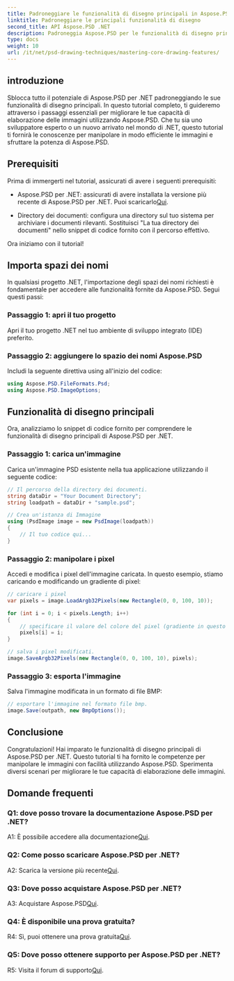```yaml
---
title: Padroneggiare le funzionalità di disegno principali in Aspose.PSD per .NET
linktitle: Padroneggiare le principali funzionalità di disegno
second_title: API Aspose.PSD .NET
description: Padroneggia Aspose.PSD per le funzionalità di disegno principali di .NET con il nostro tutorial passo passo. Migliora le capacità di elaborazione delle immagini senza sforzo.
type: docs
weight: 10
url: /it/net/psd-drawing-techniques/mastering-core-drawing-features/
---
```

## introduzione

Sblocca tutto il potenziale di Aspose.PSD per .NET padroneggiando le sue funzionalità di disegno principali. In questo tutorial completo, ti guideremo attraverso i passaggi essenziali per migliorare le tue capacità di elaborazione delle immagini utilizzando Aspose.PSD. Che tu sia uno sviluppatore esperto o un nuovo arrivato nel mondo di .NET, questo tutorial ti fornirà le conoscenze per manipolare in modo efficiente le immagini e sfruttare la potenza di Aspose.PSD.

## Prerequisiti

Prima di immergerti nel tutorial, assicurati di avere i seguenti prerequisiti:

-  Aspose.PSD per .NET: assicurati di avere installata la versione più recente di Aspose.PSD per .NET. Puoi scaricarlo[Qui](https://releases.aspose.com/psd/net/).

- Directory dei documenti: configura una directory sul tuo sistema per archiviare i documenti rilevanti. Sostituisci "La tua directory dei documenti" nello snippet di codice fornito con il percorso effettivo.

Ora iniziamo con il tutorial!

## Importa spazi dei nomi

In qualsiasi progetto .NET, l'importazione degli spazi dei nomi richiesti è fondamentale per accedere alle funzionalità fornite da Aspose.PSD. Segui questi passi:

### Passaggio 1: apri il tuo progetto

Apri il tuo progetto .NET nel tuo ambiente di sviluppo integrato (IDE) preferito.

### Passaggio 2: aggiungere lo spazio dei nomi Aspose.PSD

Includi la seguente direttiva using all'inizio del codice:

```csharp
using Aspose.PSD.FileFormats.Psd;
using Aspose.PSD.ImageOptions;
```

## Funzionalità di disegno principali

Ora, analizziamo lo snippet di codice fornito per comprendere le funzionalità di disegno principali di Aspose.PSD per .NET.

### Passaggio 1: carica un'immagine

Carica un'immagine PSD esistente nella tua applicazione utilizzando il seguente codice:

```csharp
// Il percorso della directory dei documenti.
string dataDir = "Your Document Directory";
string loadpath = dataDir + "sample.psd";

// Crea un'istanza di Immagine
using (PsdImage image = new PsdImage(loadpath))
{
    // Il tuo codice qui...
}
```

### Passaggio 2: manipolare i pixel

Accedi e modifica i pixel dell'immagine caricata. In questo esempio, stiamo caricando e modificando un gradiente di pixel:

```csharp
// caricare i pixel
var pixels = image.LoadArgb32Pixels(new Rectangle(0, 0, 100, 10));

for (int i = 0; i < pixels.Length; i++)
{
    // specificare il valore del colore del pixel (gradiente in questo caso).
    pixels[i] = i;
}

// salva i pixel modificati.
image.SaveArgb32Pixels(new Rectangle(0, 0, 100, 10), pixels);
```

### Passaggio 3: esporta l'immagine

Salva l'immagine modificata in un formato di file BMP:

```csharp
// esportare l'immagine nel formato file bmp.
image.Save(outpath, new BmpOptions());
```

## Conclusione

Congratulazioni! Hai imparato le funzionalità di disegno principali di Aspose.PSD per .NET. Questo tutorial ti ha fornito le competenze per manipolare le immagini con facilità utilizzando Aspose.PSD. Sperimenta diversi scenari per migliorare le tue capacità di elaborazione delle immagini.

## Domande frequenti

### Q1: dove posso trovare la documentazione Aspose.PSD per .NET?

 A1: È possibile accedere alla documentazione[Qui](https://reference.aspose.com/psd/net/).

### Q2: Come posso scaricare Aspose.PSD per .NET?

 A2: Scarica la versione più recente[Qui](https://releases.aspose.com/psd/net/).

### Q3: Dove posso acquistare Aspose.PSD per .NET?

 A3: Acquistare Aspose.PSD[Qui](https://purchase.aspose.com/buy).

### Q4: È disponibile una prova gratuita?

 R4: Sì, puoi ottenere una prova gratuita[Qui](https://releases.aspose.com/).

### Q5: Dove posso ottenere supporto per Aspose.PSD per .NET?

 R5: Visita il forum di supporto[Qui](https://forum.aspose.com/c/psd/34).